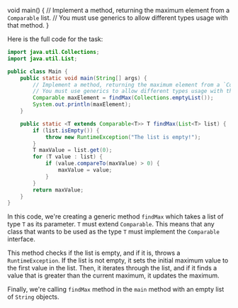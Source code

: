 void main() {
  // Implement a method, returning the maximum element from a `Comparable` list.
  // You must use generics to allow different types usage with that method.
}


Here is the full code for the task:

```java
import java.util.Collections;
import java.util.List;

public class Main {
    public static void main(String[] args) {
        // Implement a method, returning the maximum element from a `Comparable` list.
        // You must use generics to allow different types usage with that method.
        Comparable maxElement = findMax(Collections.emptyList());
        System.out.println(maxElement);
    }

    public static <T extends Comparable<T>> T findMax(List<T> list) {
        if (list.isEmpty()) {
            throw new RuntimeException("The list is empty!");
        }
        T maxValue = list.get(0);
        for (T value : list) {
            if (value.compareTo(maxValue) > 0) {
                maxValue = value;
            }
        }
        return maxValue;
    }
}
```

In this code, we're creating a generic method `findMax` which takes a list of type `T` as its parameter. `T` must extend `Comparable`. This means that any class that wants to be used as the type `T` must implement the `Comparable` interface.

This method checks if the list is empty, and if it is, throws a `RuntimeException`. If the list is not empty, it sets the initial maximum value to the first value in the list. Then, it iterates through the list, and if it finds a value that is greater than the current maximum, it updates the maximum.

Finally, we're calling `findMax` method in the `main` method with an empty list of `String` objects.